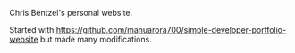 Chris Bentzel's personal website.

Started with https://github.com/manuarora700/simple-developer-portfolio-website but made many modifications.